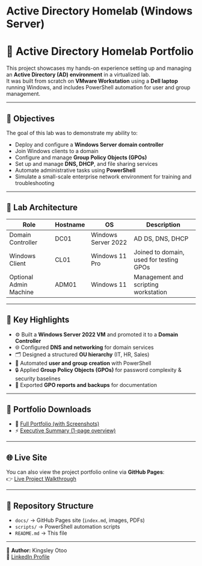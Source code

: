  # Active Directory Homelab (Windows Server)

# 🧩 Active Directory Homelab Portfolio

This project showcases my hands-on experience setting up and managing an **Active Directory (AD) environment** in a virtualized lab.  
It was built from scratch on **VMware Workstation** using a **Dell laptop** running Windows, and includes PowerShell automation for user and group management.

---

## 🎯 Objectives

The goal of this lab was to demonstrate my ability to:
- Deploy and configure a **Windows Server domain controller**
- Join Windows clients to a domain
- Configure and manage **Group Policy Objects (GPOs)**
- Set up and manage **DNS, DHCP**, and file sharing services
- Automate administrative tasks using **PowerShell**
- Simulate a small-scale enterprise network environment for training and troubleshooting

---

## 🧱 Lab Architecture

| Role | Hostname | OS | Description |
|------|-----------|----|-------------|
| Domain Controller | DC01 | Windows Server 2022 | AD DS, DNS, DHCP |
| Windows Client | CL01 | Windows 11 Pro | Joined to domain, used for testing GPOs |
| Optional Admin Machine | ADM01 | Windows 11 | Management and scripting workstation |


---

## 📌 Key Highlights
- ⚙️ Built a **Windows Server 2022 VM** and promoted it to a **Domain Controller**
- 🌐 Configured **DNS and networking** for domain services
- 🗂️ Designed a structured **OU hierarchy** (IT, HR, Sales)
- 👥 Automated **user and group creation** with PowerShell
- 🔒 Applied **Group Policy Objects (GPOs)** for password complexity & security baselines
- 📑 Exported **GPO reports and backups** for documentation

---

## 📄 Portfolio Downloads
- 📘 [Full Portfolio (with Screenshots)](docs/ActiveDirectory-Homelab-Portfolio.pdf)  
- ⚡ [Executive Summary (1-page overview)](docs/ActiveDirectoryHomelab-Summary.pdf)

---

## 🌐 Live Site
You can also view the project portfolio online via **GitHub Pages**:  
👉 [Live Project Walkthrough](https://tygun02.github.io/ActiveDirectory-Lab-Homelab/)

---

## 📂 Repository Structure
- `docs/` → GitHub Pages site (`index.md`, images, PDFs)  
- `scripts/` → PowerShell automation scripts  
- `README.md` → This file  

---

👤 **Author:** Kingsley Otoo  
🔗 [LinkedIn Profile](https://www.linkedin.com/in/kingsley-otoo-6aabb0273)  
